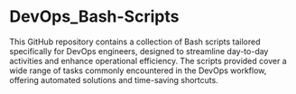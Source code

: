 # DevOps_Bash-Scripts
This GitHub repository contains a collection of Bash scripts tailored specifically for DevOps engineers, designed to streamline day-to-day activities and enhance operational efficiency. The scripts provided cover a wide range of tasks commonly encountered in the DevOps workflow, offering automated solutions and time-saving shortcuts.

